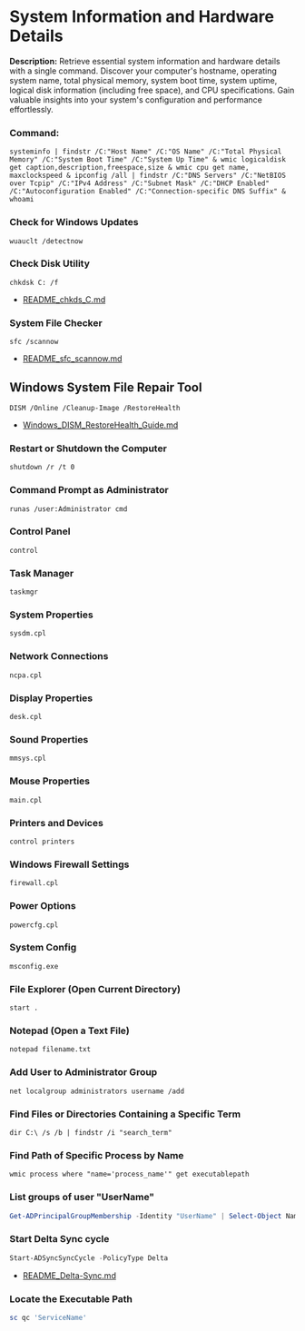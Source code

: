 # System Information and Hardware Details

**Description:**
Retrieve essential system information and hardware details with a single command. Discover your computer's hostname, operating system name, total physical memory, system boot time, system uptime, logical disk information (including free space), and CPU specifications. Gain valuable insights into your system's configuration and performance effortlessly.

### Command:
```shell
systeminfo | findstr /C:"Host Name" /C:"OS Name" /C:"Total Physical Memory" /C:"System Boot Time" /C:"System Up Time" & wmic logicaldisk get caption,description,freespace,size & wmic cpu get name, maxclockspeed & ipconfig /all | findstr /C:"DNS Servers" /C:"NetBIOS over Tcpip" /C:"IPv4 Address" /C:"Subnet Mask" /C:"DHCP Enabled" /C:"Autoconfiguration Enabled" /C:"Connection-specific DNS Suffix" & whoami
```
### Check for Windows Updates
```shell
wuauclt /detectnow
```
### Check Disk Utility
```shell
chkdsk C: /f
```
- [README_chkds_C.md](Management_README/README_chkds_C.md)
### System File Checker
```
sfc /scannow
```
- [README_sfc_scannow.md](Management_README/README_sfc_scannow.md)
## Windows System File Repair Tool
```
DISM /Online /Cleanup-Image /RestoreHealth
```
- [Windows_DISM_RestoreHealth_Guide.md](Management_README/Windows_System_File_Repair_Tool.md)
### Restart or Shutdown the Computer
```shell
shutdown /r /t 0
```
### Command Prompt as Administrator
```shell
runas /user:Administrator cmd
```
### Control Panel
```shell
control
```
### Task Manager
```shell
taskmgr
```
### System Properties
```shell
sysdm.cpl
```
### Network Connections
```shell
ncpa.cpl
```
### Display Properties
```shell
desk.cpl
```
### Sound Properties
```shell
mmsys.cpl
```
### Mouse Properties
```shell
main.cpl
```
### Printers and Devices
```shell
control printers
```
### Windows Firewall Settings
```shell
firewall.cpl
```
### Power Options
```shell
powercfg.cpl
```
### System Config
```shell
msconfig.exe
```
### File Explorer (Open Current Directory)
```shell
start .
```
### Notepad (Open a Text File)
```shell
notepad filename.txt
```
### Add User to Administrator Group
```shell
net localgroup administrators username /add
```
### Find Files or Directories Containing a Specific Term
```shell
dir C:\ /s /b | findstr /i "search_term"
```
### Find Path of Specific Process by Name
```shell
wmic process where "name='process_name'" get executablepath
```

### List groups of user "UserName"
```powershell
Get-ADPrincipalGroupMembership -Identity "UserName" | Select-Object Name
```
### Start Delta Sync cycle
```powershell
Start-ADSyncSyncCycle -PolicyType Delta
```
- [README_Delta-Sync.md](Management_README/README_Delta-Sync.md)

### Locate the Executable Path
```powershell
sc qc 'ServiceName'
```
